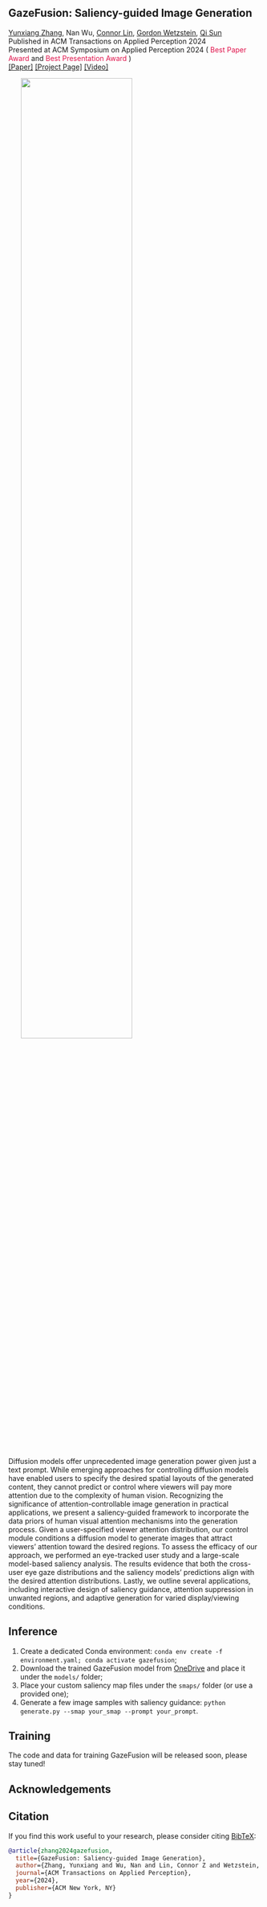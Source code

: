 ## GazeFusion: Saliency-guided Image Generation

[Yunxiang Zhang](https://yunxiangzhang.github.io/), Nan Wu, [Connor Lin](https://connorzlin.com/), [Gordon Wetzstein](https://web.stanford.edu/~gordonwz/), [Qi Sun](https://qisun.me/) \
Published in ACM Transactions on Applied Perception 2024 \
Presented at ACM Symposium on Applied Perception 2024 (<span style="color: #e0144c;"> Best Paper Award </span> and <span style="color: #e0144c;"> Best Presentation Award </span>) \
[\[Paper\]](https://www.immersivecomputinglab.org/wp-content/uploads/2024/09/gaze_fusion_tap.pdf) [\[Project Page\]](https://www.immersivecomputinglab.org/publication/gazefusion-saliency-guided-image-generation/) [\[Video\]](https://www.youtube.com/watch?v=vFa8cyYhdD4&t=3s)

<p style="width: 90%; margin: 0 auto;">
  <img src="docs/saliency-guided-image-generation.gif" width="70%" />
</p>

Diffusion models offer unprecedented image generation power given just a text prompt. While emerging approaches for controlling diffusion models have enabled users to specify the desired spatial layouts of the generated content, they cannot predict or control where viewers will pay more attention due to the complexity of human vision. Recognizing the significance of attention-controllable image generation in practical applications, we present a saliency-guided framework to incorporate the data priors of human visual attention mechanisms into the generation process. Given a user-specified viewer attention distribution, our control module conditions a diffusion model to generate images that attract viewers’ attention toward the desired regions. To assess the efficacy of our approach, we performed an eye-tracked user study and a large-scale model-based saliency analysis. The results evidence that both the cross-user eye gaze distributions and the saliency models’ predictions align with the desired attention distributions. Lastly, we outline several applications, including interactive design of saliency guidance, attention suppression in unwanted regions, and adaptive generation for varied display/viewing conditions.

## Inference
1. Create a dedicated Conda environment: `conda env create -f environment.yaml; conda activate gazefusion`;
2. Download the trained GazeFusion model from [OneDrive](https://1drv.ms/u/s!Ahl4AorfaIk6kYkHmGDlCXJjbgAYRg) and place it under the `models/` folder;
3. Place your custom saliency map files under the `smaps/` folder (or use a provided one);
4. Generate a few image samples with saliency guidance: `python generate.py --smap your_smap --prompt your_prompt`.

## Training
The code and data for training GazeFusion will be released soon, please stay tuned!

## Acknowledgements


## Citation
If you find this work useful to your research, please consider citing [BibTeX](Docs/gazefusion.bib):
```bibtex
@article{zhang2024gazefusion,
  title={GazeFusion: Saliency-guided Image Generation},
  author={Zhang, Yunxiang and Wu, Nan and Lin, Connor Z and Wetzstein, Gordon and Sun, Qi},
  journal={ACM Transactions on Applied Perception},
  year={2024},
  publisher={ACM New York, NY}
}
```